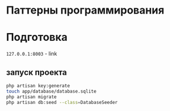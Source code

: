 # Паттерны программирования

# Подготовка

`127.0.0.1:8003` - link 

## запуск проекта

```bash
php artisan key:generate
touch app/database/database.sqlite
php artisan migrate
php artisan db:seed --class=DatabaseSeeder
```
